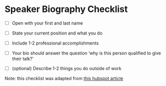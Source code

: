 # Speaker Biography  Checklist 

* [ ] Open with your first and last name
* [ ] State your current position and what you do
* [ ] Include 1-2 professional accomplishments
* [ ] Your bio should answer the question ‘why is this person qualified to give their talk?’ 
* [ ] (optional) Describe 1-2 things you do outside of work


Note: this checklist was adapted from [this hubspot article](https://blog.hubspot.com/marketing/professional-bio-examples)